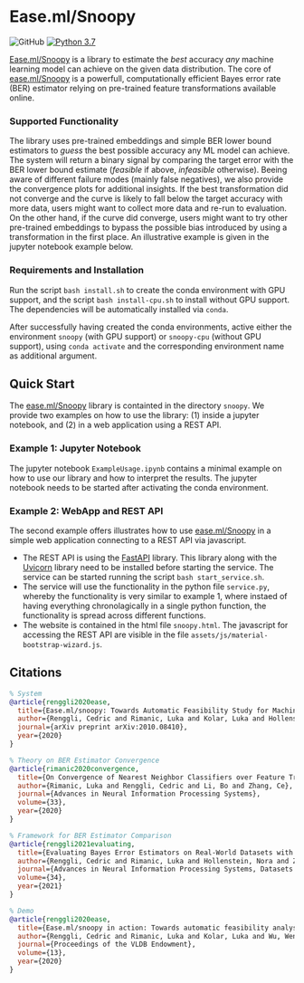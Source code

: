 # Ease.ml/Snoopy

![GitHub](https://img.shields.io/github/license/easeml/snoopy)
[![Python 3.7](https://img.shields.io/badge/python-3.7-blue.svg)](https://www.python.org/downloads/release/python-370/)

[Ease.ml/Snoopy](https://www.ease.ml/snoopy) is a library to estimate the _best_ accuracy _any_ machine learning model can achieve on the given data distribution.
The core of [ease.ml/Snoopy](https://www.ease.ml/snoopy) is a powerfull, computationally efficient Bayes error rate (BER) estimator relying on pre-trained feature transformations available online.

### Supported Functionality

The library uses pre-trained embeddings and simple BER lower bound estimators to _guess_ the best possible accuracy any ML model can achieve. The system will return a binary signal by comparing the target error with the BER lower bound estimate (_feasible_ if above, _infeasible_ otherwise). Beeing aware of different failure modes (mainly false negatives), we also provide the convergence plots for additional insights. If the best transformation did not converge and the curve is likely to fall below the target accuracy with more data, users might want to collect more data and re-run to evaluation. On the other hand, if the curve did converge, users might want to try other pre-trained embeddings to bypass the possible bias introduced by using a transformation in the first place. An illustrative example is given in the jupyter notebook example below.

### Requirements and Installation

Run the script ```bash install.sh``` to create the conda environment with GPU support, and the script ```bash install-cpu.sh``` to install without GPU support. The dependencies will be automatically installed via ```conda```.

After successfully having created the conda environments, active either the environment ```snoopy``` (with GPU support) or ```snoopy-cpu``` (without GPU support), using ```conda activate``` and the corresponding environment name as additional argument.

## Quick Start

The [ease.ml/Snoopy](https://www.ease.ml/snoopy) library is containted in the directory ```snoopy```. We provide two examples on how to use the library: (1) inside a jupyter notebook, and (2) in a web application using a REST API.

### Example 1: Jupyter Notebook

The jupyter notebook ```ExampleUsage.ipynb``` contains a minimal example on how to use our library and how to interpret the results. The jupyter notebook needs to be started after activating the conda environment.

### Example 2: WebApp and REST API

The second example offers illustrates how to use [ease.ml/Snoopy](https://www.ease.ml/snoopy) in a simple web application connecting to a REST API via javascript.

- The REST API is using the [FastAPI](https://fastapi.tiangolo.com/) library. This library along with the [Uvicorn](https://www.uvicorn.org/) library need to be installed before starting the service. The service can be started running the script ```bash start_service.sh```.
- The service will use the functionality in the python file ```service.py```, whereby the functionality is very similar to example 1, where instaed of having everything chronolagically in a single python function, the functionality is spread across different functions.
- The website is contained in the html file ```snoopy.html```. The javascript for accessing the REST API are visible in the file ```assets/js/material-bootstrap-wizard.js```.

## Citations

```bibtex
% System 
@article{renggli2020ease,
  title={Ease.ml/snoopy: Towards Automatic Feasibility Study for Machine Learning Applications},
  author={Renggli, Cedric and Rimanic, Luka and Kolar, Luka and Hollenstein, Nora and Wu, Wentao and Zhang, Ce},
  journal={arXiv preprint arXiv:2010.08410},
  year={2020}
}

% Theory on BER Estimator Convergence
@article{rimanic2020convergence, 
  title={On Convergence of Nearest Neighbor Classifiers over Feature Transformations}, 
  author={Rimanic, Luka and Renggli, Cedric and Li, Bo and Zhang, Ce}, 
  journal={Advances in Neural Information Processing Systems}, 
  volume={33}, 
  year={2020} 
}

% Framework for BER Estimator Comparison
@article{renggli2021evaluating, 
  title={Evaluating Bayes Error Estimators on Real-World Datasets with FeeBee},
  author={Renggli, Cedric and Rimanic, Luka and Hollenstein, Nora and Zhang, Ce},
  journal={Advances in Neural Information Processing Systems, Datasets and Benchmarks Track},
  volume={34},
  year={2021}
}

% Demo
@article{renggli2020ease,
  title={Ease.ml/snoopy in action: Towards automatic feasibility analysis for machine learning application development}, 
  author={Renggli, Cedric and Rimanic, Luka and Kolar, Luka and Wu, Wentao and Zhang, Ce}, 
  journal={Proceedings of the VLDB Endowment}, 
  volume={13}, 
  year={2020}
}
```
